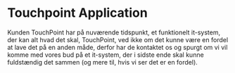 # Touchpoint Application
Kunden TouchPoint har på nuværende tidspunkt, et funktionelt it-system, der kan alt hvad det skal, TouchPoint, ved ikke om det kunne være en fordel at lave det på en anden måde, derfor har de kontaktet os og spurgt om vi vil komme med vores bud på et it-system, der i sidste ende skal kunne fuldstændig det sammen (og mere til, hvis vi ser det er en fordel).
